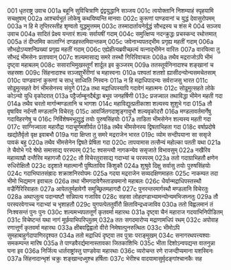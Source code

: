 001  धृतराष्ट्र उवाच
001a बहूनि सुविचित्राणि द्वंद्वयुद्धानि सञ्जय
001c त्वयोक्तानि निशम्याहं स्पृहयामि सचक्षुषाम्
002a आश्चर्यभूतं लोकेषु कथयिष्यन्ति मानवाः
002c कुरूणां पाण्डवानां च युद्धं देवासुरोपमम्
003a न हि मे तृप्तिरस्तीह शृण्वतो युद्धमुत्तमम्
003c तस्मादार्तायनेर्युद्धं सौभद्रस्य च शंस मे
004  सञ्जय उवाच
004a सादितं प्रेक्ष्य यन्तारं शल्यः सर्वायषीं गदाम्
004c समुत्क्षिप्य नदन्क्रुद्धः प्रचस्कन्द रथोत्तमात्
005a तं दीप्तमिव कालाग्निं दण्डहस्तमिवान्तकम्
005c जवेनाभ्यपतद्भीमः प्रगृह्य महतीं गदाम्
006a सौभद्रोऽप्यशनिप्रख्यां प्रगृह्य महतीं गदाम्
006c एह्येहीत्यब्रवीच्छल्यं यत्नाद्भीमेन वारितः
007a वारयित्वा तु सौभद्रं भीमसेनः प्रतापवान्
007c शल्यमासाद्य समरे तस्थौ गिरिरिवाचलः
008a तथैव मद्रराजोऽपि भीमं दृष्ट्वा महाबलम्
008c ससाराभिमुखस्तूर्णं शार्दूल इव कुञ्जरम्
009a ततस्तूर्यनिनादाश्च शङ्खानां च सहस्रशः
009c सिंहनादाश्च सञ्जज्ञुर्भेरीणां च महास्वनाः
010a पश्यतां शतशो ह्यासीदन्योन्यसमचेतसाम्
010c पाण्डवानां कुरूणां च साधु साध्विति निस्वनः
011a न हि मद्राधिपादन्यः सर्वराजसु भारत
011c सोढुमुत्सहते वेगं भीमसेनस्य संयुगे
012a तथा मद्राधिपस्यापि गदावेगं महात्मनः
012c सोढुमुत्सहते लोके कोऽन्यो युधि वृकोदरात्
013a पट्टैर्जाम्बूनदैर्बद्धा बभूव जनहर्षिणी
013c प्रजज्वाल तथाविद्धा भीमेन महती गदा
014a तथैव चरतो मार्गान्मण्डलानि च भागशः
014c महाविद्युत्प्रतीकाशा शल्यस्य शुशुभे गदा
015a तौ वृषाविव नर्दन्तौ मण्डलानि विचेरतुः
015c आवर्जितगदाशृङ्गावुभौ शल्यवृकोदरौ
016a मण्डलावर्तमार्गेषु गदाविहरणेषु च
016c निर्विशेषमभूद्युद्धं तयोः पुरुषसिंहयोः
017a ताडिता भीमसेनेन शल्यस्य महती गदा
017c साग्निज्वाला महारौद्रा गदाचूर्णमशीर्यत
018a तथैव भीमसेनस्य द्विषताभिहता गदा
018c वर्षाप्रदोषे खद्योतैर्वृतो वृक्ष इवाबभौ
019a गदा क्षिप्ता तु समरे मद्रराजेन भारत
019c व्योम सन्दीपयाना सा ससृजे पावकं बहु
020a तथैव भीमसेनेन द्विषते प्रेषिता गदा
020c तापयामास तत्सैन्यं महोल्का पतती यथा
021a ते चैवोभे गदे श्रेष्ठे समासाद्य परस्परम्
021c श्वसन्त्यौ नागकन्येव ससृजाते विभावसुम्
022a नखैरिव महाव्याघ्रौ दन्तैरिव महागजौ
022c तौ विचेरतुरासाद्य गदाभ्यां च परस्परम्
023a ततो गदाग्राभिहतौ क्षणेन रुधिरोक्षितौ
023c ददृशाते महात्मानौ पुष्पिताविव किंशुकौ
024a शुश्रुवे दिक्षु सर्वासु तयोः पुरुषसिंहयोः
024c गदाभिघातसंह्रादः शक्राशनिरवोपमः
025a गदया मद्रराजेन सव्यदक्षिणमाहतः
025c नाकम्पत तदा भीमो भिद्यमान इवाचलः
026a तथा भीमगदावेगैस्ताड्यमानो महाबलः
026c धैर्यान्मद्राधिपस्तस्थौ वज्रैर्गिरिरिवाहतः
027a आपेततुर्महावेगौ समुच्छ्रितमहागदौ
027c पुनरन्तरमार्गस्थौ मण्डलानि विचेरतुः
028a अथाप्लुत्य पदान्यष्टौ सन्निपत्य गजाविव
028c सहसा लोहदण्डाभ्यामन्योन्यमभिजघ्नतुः
029a तौ परस्परवेगाच्च गदाभ्यां च भृशाहतौ
029c युगपत्पेततुर्वीरौ क्षिताविन्द्रध्वजाविव
030a ततो विह्वलमानं तं निःश्वसन्तं पुनः पुनः
030c शल्यमभ्यपतत्तूर्णं कृतवर्मा महारथः
031a दृष्ट्वा चैनं महाराज गदयाभिनिपीडितम्
031c विचेष्टन्तं यथा नागं मूर्छयाभिपरिप्लुतम्
032a ततः सगदमारोप्य मद्राणामधिपं रथम्
032c अपोवाह रणात्तूर्णं कृतवर्मा महारथः
033a क्षीबवद्विह्वलो वीरो निमेषात्पुनरुत्थितः
033c भीमोऽपि सुमहाबाहुर्गदापाणिरदृश्यत
034a ततो मद्राधिपं दृष्ट्वा तव पुत्राः पराङ्मुखम्
034c सनागरथपत्त्यश्वाः समकम्पन्त मारिष
035a ते पाण्डवैरर्द्यमानास्तावका जितकाशिभिः
035c भीता दिशोऽन्वपद्यन्त वातनुन्ना घना इव
036a निर्जित्य धार्तराष्ट्रांस्तु पाण्डवेया महारथाः
036c व्यरोचन्त रणे राजन्दीप्यमाना यशस्विनः
037a सिंहनादान्भृशं चक्रुः शङ्खान्दध्मुश्च हर्षिताः
037c भेरीश्च वादयामासुर्मृदङ्गांश्चानकैः सह

